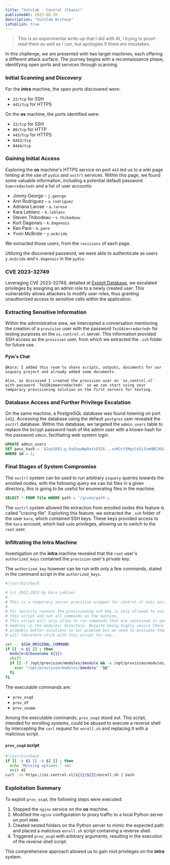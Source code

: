 ```yaml
---
title: "Vulnlab - Control (Chain)"
publishedAt: 2023-08-20
description: "Vulnlab Writeup"
isPublish: true
---
```


> This is an experimental write-up that I did with AI, I trying to proof-read them as well as I can, but apologies if there are misstakes.

In this challenge, we are presented with two target machines, each offering a different attack surface. The journey begins with a reconnaissance phase, identifying open ports and services through scanning.

### Initial Scanning and Discovery

For the **intra** machine, the open ports discovered were:

- `22/tcp` for SSH
- `443/tcp` for HTTPS

On the **os** machine, the ports identified were:

- `22/tcp` for SSH
- `80/tcp` for HTTP
- `443/tcp` for HTTPS
- `8443/tcp` 
- `8444/tcp` 

### Gaining Initial Access

Exploring the **os** machine's HTTPS service on port `443` led us to a wiki page hinting at the use of `pydio` and `osctrl` services. Within this page, we found some valuable information, including a potential default password `Sum<redacted>` and a list of user accounts:

- Jimmy George - `j.george`
- Ann Rodriguez - `a.rodriguez`
- Adriana Larose - `a.larose`
- Kara Leblanc - `k.leblanc`
- Steven Thibodeau - `s.thibodeau`
- Kurt Dagenais - `k.dagenais`
- Ken Pare - `k.pare`
- Yvon McBride - `y.mcbride`

We extracted those users, from the `revisions` of each page.

Utilizing the discovered password, we were able to authenticate as users `y.mcbride` and `k.dagenais` in the `pydio`.

### CVE 2023-32749

Leveraging CVE 2023-32749, detailed at [Exploit Database](https://www.exploit-db.com/exploits/51496), we escalated privileges by assigning an admin role to a newly created user. This vulnerability allows attackers to modify user roles, thus granting unauthorized access to sensitive cells within the application. 

### Extracting Sensitive Information

Within the administrative area, we intercepted a conversation mentioning the creation of a `provision` user with the password `TeiG6im<redacted>` for testing purposes on the `os.control.vl` server. This information provided SSH access as the `provision` user, from which we extracted the `.ssh` folder for future use.

#### Pyio's Chat

```
@Kara: I added this room to share scripts, outputs, documents for our osquery project and already added some documents.

Also, as discussed I created the provision user on `os.control.vl` with password `TeiG6imee<redacted>` so we can start using your temporary provisioning solution on the first servers for testing.
```

### Database Access and Further Privilege Escalation

On the same machine, a PostgreSQL database was found listening on port `5432`. Accessing the database using the default `postgres` user revealed the `osctrl` database. Within this database, we targeted the `admin_users` table to replace the bcrypt password hash of the admin user with a known hash for the password `admin`, facilitating web system login.

```sql
UPDATE admin_users    
SET pass_hash = '$2a$10$3.g.9xQtpwNpOxYsEXZX...xxMJcttMqcCw5i3imHBGJ6VJfFw41W'
WHERE id = 1;
```

### Final Stages of System Compromise

The `osctrl` system can be used to run arbitrary `osquery` queries towards the enrolled nodes, with the following query we can list files in a given directory, this is going to be useful for enumerating files in the machine.

```sql
SELECT * FROM file WHERE path = '/given/path';
```

The `osctrl` system allowed file extraction from enrolled nodes this feature is called "craving file". Exploiting this feature, we extracted the `.ssh` folder of the user `kara`, which contained SSH keys. These keys provided access to the `kara` account, which had `sudo` privileges, allowing us to switch to the `root` user.

### Infiltrating the Intra Machine

Investigation on the **intra** machine revealed that the `root` user's `authorized_keys` contained the `provision` user's private key. 

The `authorized_key` however can be run with only a few commands, stated in the command script in the `authorized_keys`.

```bash
#!/usr/bin/bash

# (c) 2022-2023 by Kara Leblanc
#
# This is a temporary server provision wrapper for control.vl unix servers.
#
# For security reasons the provisioning ssh key is only allowed to run 
# this script and not all commands on the machine. 
# This script will only allow to run commands that are contained in special
# modules in the modules/ directory. Despite being highly secure there are
# probably better solutions to our problem but we need to evaluate them. We
# will therefore stick with this script for now.

set -- $SSH_ORIGINAL_COMMAND
if [[ -n $1 ]] ; then
  module=$(basename ${1})
  shift
  if [[ -f /opt/provision/modules/$module && -x /opt/provision/modules/$module ]] ; then
    exec "/opt/provision/modules/$module" "$@"
  fi
fi
```

The executable commands are:
- `prov_osqd`
- `prov_df`
- `prov_uname`

Among the executable commands, `prov_osqd` stood out. This script, intended for enrolling systems, could be abused to execute a reverse shell by intercepting the `curl` request for `enroll.sh` and replacing it with a malicious script.

#### `prov_osqd` script

```bash
#!/usr/bin/bash
if [[ -z $1 || -z $2 ]] ; then
  echo "Missing options." >&2
  exit 42
curl -sk https://os.control.vl/${1}/${2}/enroll.sh | bash
```

### Exploitation Summary

To exploit `prov_osqd`, the following steps were executed:

1. Stopped the `nginx` service on the **os** machine.
2. Modified the `nginx` configuration to proxy traffic to a local Python server on port `8000`.
3. Created nested folders on the Python server to mimic the expected path and placed a malicious `enroll.sh` script containing a reverse shell.
4. Triggered `prov_osqd` with arbitrary arguments, resulting in the execution of the reverse shell script.

This comprehensive approach allowed us to gain root privileges on the **intra** system.